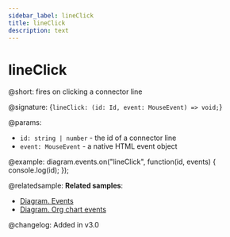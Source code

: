 ```yaml
---
sidebar_label: lineClick
title: lineClick
description: text
---
```


# lineClick

@short: fires on clicking a connector line

@signature: {`lineClick: (id: Id, event: MouseEvent) => void;`}

@params:
- `id: string | number` - the id of a connector line
- `event: MouseEvent` -  a native HTML event object

@example:
diagram.events.on("lineClick", function(id, events) {
    console.log(id);
});

@relatedsample:
**Related samples**:
- [Diagram. Events](https://snippet.dhtmlx.com/7h2hgb3g)
- [Diagram. Org chart events](https://snippet.dhtmlx.com/l38pct7c)

@changelog:
Added in v3.0
